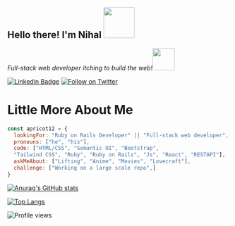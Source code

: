 <h2> Hello there! I'm Nihal <img src="https://media.giphy.com/media/26Fxy3Iz1ari8oytO/giphy.gif" width="70"></h2>

<p><em>Full-stack web developer itching to build the web!</em><img src="https://media.giphy.com/media/XGma2iRIHTKkwqRkFl/giphy.gif" width="50"></p>



[![Linkedin Badge](https://img.shields.io/badge/-Nihal%20M-blue?style=flat-square&logo=Linkedin&logoColor=white&link=https://www.linkedin.com/in/aprikot-web)](https://www.linkedin.com/in/aprikot-web)
[![Follow on Twitter](https://img.shields.io/badge/--twitter?label=Twitter&logo=Twitter&style=social)](https://twitter.com/apricotfoxtrot)




# Little More About Me
```javascript
const apricot12 = {
  lookingFor: "Ruby on Rails Developer" || "Full-stack web developer",
  pronouns: ["he", "his"],
  code: ["HTML/CSS", "Semantic UI", "Bootstrap", 
  "Tailwind CSS", "Ruby", "Ruby on Rails", "Js", "React", "RESTAPI"],
  askMeAbout: ["Lifting", "Anime", "Movies", "Lovecraft"],
  challenge: ["Working on a large scale repo",]
}
```

<!--
**apricot12/apricot12** is a ✨ _special_ ✨ repository because its `README.md` (this file) appears on your GitHub profile.

Here are some ideas to get you started:

- 🔭 I’m currently working on ...
- 🌱 I’m currently learning ..
- 👯 I’m looking to collaborate on ...
- 🤔 I’m looking for help with ...
- 💬 Ask me about ...
- 📫 How to reach me: ...
- 😄 Pronouns: ...
- ⚡ Fun fact: ...
-->
[![Anurag's GitHub stats](https://github-readme-stats.vercel.app/api?username=apricot12&theme=dracula)](https://github.com/apricot12)

[![Top Langs](https://github-readme-stats.vercel.app/api/top-langs/?username=apricot12&theme=dracula)](https://github.com/apricot12-readme-stats)

![Profile views](https://gpvc.arturio.dev/apricot12)
